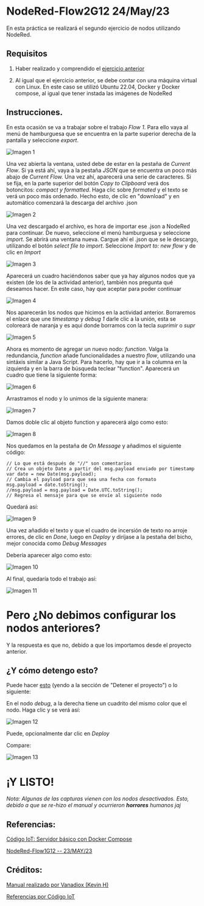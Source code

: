# NodeRed-Flow2G12 24/May/23

En esta práctica se realizará el segundo ejercicio de nodos utilizando NodeRed. 

## Requisitos

1. Haber realizado y comprendido el [ejercicio anterior](https://github.com/Vanadiox/NodeRed-Flow2G12)

2. Al igual que el ejercicio anterior, se debe contar con una máquina virtual con Linux. En este caso se utilizó Ubuntu 22.04, Docker y Docker compose, al igual que tener instada las imágenes de NodeRed

## Instrucciones. 

En esta ocasión se va a trabajar sobre el trabajo _Flow 1_. Para ello vaya al menú de hamburguesa que se encuentra en la parte superior derecha de la pantalla y seleccione _export_.

![Imagen 1](https://raw.githubusercontent.com/Vanadiox/NodeRed-Flow2G12/main/imgs/1.png)

Una vez abierta la ventana, usted debe de estar en la pestaña de _Current Flow_. Si ya está ahí, vaya a la pestaña _JSON_ que se encuentra un poco más abajo de _Current Flow._ Una vez ahí, aparecerá una serie de caracteres. Si se fija, en la parte superior del botón _Copy to Clipboard_ verá dos botoncitos: _compact y formatted_. Haga clic sobre _formated_ y el texto se verá un poco más ordenado. Hecho esto, de clic en "download" y en automático comenzará la descarga del archivo .json

![Imagen 2](https://raw.githubusercontent.com/Vanadiox/NodeRed-Flow2G12/main/imgs/2.png)

Una vez descargado el archivo, es hora de importar ese .json a NodeRed para continuar. De nuevo, seleccione el menú hamburguesa y seleccione _import_. Se abrirá una ventana nueva. Cargue ahí el .json que se le descargo, utilizando el botón _select file to import_. Seleccione _Import to: new flow_ y de clic en _Import_

![Imagen 3](https://raw.githubusercontent.com/Vanadiox/NodeRed-Flow2G12/main/imgs/3.png)

Aparecerá un cuadro haciéndonos saber que ya hay algunos nodos que ya existen (de los de la actividad anterior), también nos pregunta qué deseamos hacer. En este caso, hay que aceptar para poder continuar

![Imagen 4](https://raw.githubusercontent.com/Vanadiox/NodeRed-Flow2G12/main/imgs/4.png)

Nos aparecerán los nodos que hicimos en la actividad anterior. Borraremos el enlace que une _timestamp_ y _debug 1_ darle clic a la unión, esta se coloreará de naranja y es aquí donde borramos con la tecla _suprimir_ o _supr_

![Imagen 5](https://raw.githubusercontent.com/Vanadiox/NodeRed-Flow2G12/main/imgs/5.png)

Ahora es momento de agregar un nuevo nodo: _function_. Valga la redundancia, _function_ añade funcionalidades a nuestro _flow_, utilizando una sintáxis similar a Java Script. Para hacerlo, hay que ir a la columna en la izquierda y en la barra de búsqueda teclear "function". Aparecerá un cuadro que tiene la siguiente forma:

![Imagen 6](https://raw.githubusercontent.com/Vanadiox/NodeRed-Flow2G12/main/imgs/6.png)

Arrastramos el nodo y lo unimos de la siguiente manera:

![Imagen 7](https://raw.githubusercontent.com/Vanadiox/NodeRed-Flow2G12/main/imgs/7.png)

Damos doble clic al objeto function y aparecerá algo como esto:

![Imagen 8](https://raw.githubusercontent.com/Vanadiox/NodeRed-Flow2G12/main/imgs/8.png)

Nos quedamos en la pestaña de _On Message_ y añadimos el siguiente código:

~~~
// Lo que está después de "//" son comentarios
// Crea un objeto Date a partir del msg.payload enviado por timestamp
var date = new Date(msg.payload);
// Cambia el payload para que sea una fecha con formato
msg.payload = date.toString();
//msg.payload = msg.payload = Date.UTC.toString();
// Regresa el mensaje para que se envíe al siguiente nodo
~~~

Quedará así:

![Imagen 9](https://raw.githubusercontent.com/Vanadiox/NodeRed-Flow2G12/main/imgs/9.png)

Una vez añadido el texto y que el cuadro de incersión de texto no arroje errores, de clic en _Done_, luego en _Deploy_ y diríjase a la pestaña del bicho, mejor conocida como _Debug Messages_

Debería aparecer algo como esto:

![Imagen 10](https://raw.githubusercontent.com/Vanadiox/NodeRed-Flow2G12/main/imgs/10.png)

Al final, quedaría todo el trabajo así: 

![Imagen 11](https://raw.githubusercontent.com/Vanadiox/NodeRed-Flow2G12/main/imgs/11.png)

# Pero ¿No debimos configurar los nodos anteriores?

Y la respuesta es que no, debido a que los importamos desde el proyecto anterior. 

## ¿Y cómo detengo esto?

Puede hacer [esto](https://github.com/Vanadiox/NodeRed-Flow1G12) (yendo a la sección de "Detener el proyecto") o lo siguiente:

En el nodo _debug_, a la derecha tiene un cuadrito del mismo color que el nodo. Haga clic y se verá así:

![Imagen 12](https://raw.githubusercontent.com/Vanadiox/NodeRed-Flow2G12/main/imgs/12.png)

Puede, opcionalmente dar clic en _Deploy_

Compare:

![Imagen 13](https://raw.githubusercontent.com/Vanadiox/NodeRed-Flow2G12/main/imgs/13.png)

# ¡Y LISTO!

_Nota: Algunas de las capturas vienen con los nodos desactivados. Esto, debido a que se re-hizo el manual y ocurrieron **horrores** humanos jaj_

## Referencias:

[Código IoT: Servidor básico con Docker Compose](https://github.com/codigo-iot/servidor-IoT-basico-docker-compose)

[NodeRed-Flow1G12 -- 23/MAY/23](https://github.com/Vanadiox/NodeRed-Flow1G12)

## Créditos: 

[Manual realizado por Vanadiox (Kevin H)](https://github.com/Vanadiox)

[Referencias por Código IoT](https://github.com/codigo-iot)

